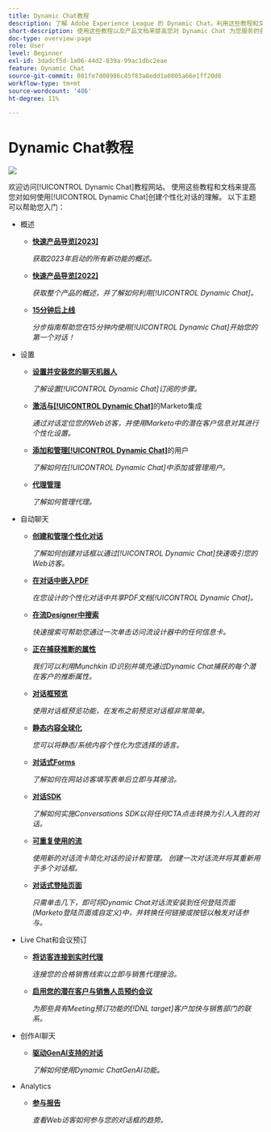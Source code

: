 ```yaml
---
title: Dynamic Chat教程
description: 了解 Adobe Experience League 的 Dynamic Chat。利用这些教程和文档，您可以进一步了解如何使用 Dynamic Chat 创建个性化对话。
short-description: 使用这些教程以及产品文档来提高您对 Dynamic Chat 为您服务的各种方式的理解。
doc-type: overview-page
role: User
level: Beginner
exl-id: 3dadcf5d-1a06-44d2-839a-99ac1dbc2eae
feature: Dynamic Chat
source-git-commit: 081fe7d08986c45f83a8edd1a0805a66e1ff20d6
workflow-type: tm+mt
source-wordcount: '486'
ht-degree: 11%

---
```


# Dynamic Chat教程

![](assets/dynamic-chat-header.png)

欢迎访问[!UICONTROL Dynamic Chat]教程网站。 使用这些教程和文档来提高您对如何使用[!UICONTROL Dynamic Chat]创建个性化对话的理解。 以下主题可以帮助您入门：

* 概述
   * **[快速产品导览[2023]](product-tour.md)**

     *获取2023年启动的所有新功能的概述。*
   * **[快速产品导览[2022]](product-tour.md)**

     *获取整个产品的概述，并了解如何利用[!UICONTROL Dynamic Chat]。*
   * **[15分钟后上线](go-live-in-15-minutes.md)**

     *分步指南帮助您在15分钟内使用[!UICONTROL Dynamic Chat]开始您的第一个对话！*
* 设置
   * **[设置并安装您的聊天机器人](setup.md)**

     *了解设置[!UICONTROL Dynamic Chat]订阅的步骤。*
   * **[激活与[!UICONTROL Dynamic Chat]](marketo-integration.md)**&#x200B;的Marketo集成

     *通过对话定位您的Web访客，并使用Marketo中的潜在客户信息对其进行个性化设置。*
   * **[添加和管理[!UICONTROL Dynamic Chat]](user-management.md)**&#x200B;的用户

     *了解如何在[!UICONTROL Dynamic Chat]中添加或管理用户。*
   * **[代理管理](agent-management.md)**

     *了解如何管理代理。*
* 自动聊天
   * **[创建和管理个性化对话](dialogue-management.md)**

     *了解如何创建对话框以通过[!UICONTROL Dynamic Chat]快速吸引您的Web访客。*
   * **[在对话中嵌入PDF](document-cloud-integration.md)**

     *在您设计的个性化对话中共享PDF文档[!UICONTROL Dynamic Chat]。*
   * **[在流Designer中搜索](search-in-stream-designer.md)**

     *快速搜索可帮助您通过一次单击访问流设计器中的任何信息卡。*
   * **[正在捕获推断的属性](capture-inferred-attributes.md)**

     *我们可以利用Munchkin ID识别并填充通过Dynamic Chat捕获的每个潜在客户的推断属性。*
   * **[对话框预览](dialogue-preview.md)**

     *使用对话框预览功能，在发布之前预览对话框非常简单。*
   * **[静态内容全球化](globalization-of-static-content.md)**

     *您可以将静态/系统内容个性化为您选择的语言。*
   * **[对话式Forms](conversational-forms.md)**

     *了解如何在网站访客填写表单后立即与其接洽。*
   * **[对话SDK](conversations-sdk.md)**

     *了解如何实施Conversations SDK以将任何CTA点击转换为引人入胜的对话。*
   * **[可重复使用的流](reusable-flows.md)**

     *使用新的对话流卡简化对话的设计和管理。 创建一次对话流并将其重新用于多个对话框。*
   * **[对话式登陆页面](conversational-landing-pages.md)**

     *只需单击几下，即可将Dynamic Chat对话流安装到任何登陆页面(Marketo登陆页面或自定义)中，并转换任何链接或按钮以触发对话参与。*
* Live Chat和会议预订
   * **[将访客连接到实时代理](connect-visitors-to-live-agents.md)**

     *连接您的合格销售线索以立即与销售代理接洽。*
   * **[启用您的潜在客户与销售人员预约会议](meeting-booking.md)**

     *为那些具有Meeting预订功能的[!DNL target]客户加快与销售部门的联系。*
* 创作AI聊天
   * **[驱动GenAI支持的对话](gen-ai-features.md)**

     *了解如何使用Dynamic ChatGenAI功能。*
* Analytics
   * **[参与报告](engagement-report.md)**

     *查看Web访客如何参与您的对话框的趋势。*

